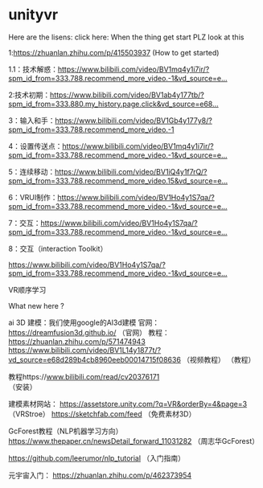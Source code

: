 # unityvr
Here are the lisens:
click here:
﻿When the thing get start PLZ look at this

﻿1:﻿https://zhuanlan.zhihu.com/p/415503937﻿ (How to get started)

﻿1.1：技术解惑：﻿https://www.bilibili.com/video/BV1mq4y1i7ir/?spm_id_from=333.788.recommend_more_video.-1&vd_source=e...﻿

﻿2:技术初期：﻿https://www.bilibili.com/video/BV1ab4y177tb/?spm_id_from=333.880.my_history.page.click&vd_source=e68...﻿

﻿3：输入和手：﻿https://www.bilibili.com/video/BV1Gb4y177y8/?spm_id_from=333.788.recommend_more_video.-1﻿

﻿4：设置传送点：﻿https://www.bilibili.com/video/BV1mq4y1i7ir/?spm_id_from=333.788.recommend_more_video.-1&vd_source=e...﻿

﻿5：连续移动：﻿https://www.bilibili.com/video/BV1iQ4y1f7rQ/?spm_id_from=333.788.recommend_more_video.15&vd_source=e...﻿

﻿6：VRUI制作：﻿https://www.bilibili.com/video/BV1Ho4y1S7qa/?spm_id_from=333.788.recommend_more_video.-1&vd_source=e...﻿

﻿7：交互：﻿https://www.bilibili.com/video/BV1Ho4y1S7qa/?spm_id_from=333.788.recommend_more_video.-1&vd_source=e...﻿

﻿8：交互﻿（interaction Toolkit）

https://www.bilibili.com/video/BV1Ho4y1S7qa/?spm_id_from=333.788.recommend_more_video.-1&vd_source=e...﻿﻿﻿﻿

VR顺序学习

What new here ?

ai 3D 建模：我们使用google的AI3d建模
官网： https://dreamfusion3d.github.io/ 
（官网）
教程： https://zhuanlan.zhihu.com/p/571474943
https://www.bilibili.com/video/BV1L14y1877t/?vd_source=e68d289b4cb8960eeb00014715f08636
（视频教程）
（教程）

教程https://www.bilibili.com/read/cv20376171  
（安装）

建模素材网站：
https://assetstore.unity.com/?q=VR&orderBy=4&page=3
（VRStroe）
https://sketchfab.com/feed
（免费素材3D）

GcForest教程（NLP机器学习方向）
https://www.thepaper.cn/newsDetail_forward_11031282  （周志华GcForest）

https://github.com/leerumor/nlp_tutorial
（入门指南）

元宇宙入门：
https://zhuanlan.zhihu.com/p/462373954
